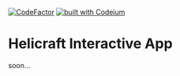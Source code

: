 [![CodeFactor](https://www.codefactor.io/repository/github/ms0ur/heliinteractiveappnuxt/badge)](https://www.codefactor.io/repository/github/ms0ur/heliinteractiveappnuxt)
[![built with Codeium](https://codeium.com/badges/main)](https://codeium.com)


# Helicraft Interactive App
soon...

